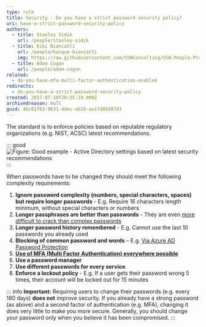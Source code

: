 ```yaml
---
type: rule
title: Security - Do you have a strict password security policy?
uri: have-a-strict-password-security-policy
authors:
  - title: Stanley Sidik
    url: /people/stanley-sidik
  - title: Kiki Biancatti
    url: /people/kaique-biancatti
    img: https://raw.githubusercontent.com/SSWConsulting/SSW.People.Profiles/main/Kaique-Biancatti/Images/Kaique-Biancatti-Profile.jpg
  - title: Adam Cogan
    url: /people/adam-cogan
related:
  - do-you-have-mfa-multi-factor-authentication-enabled
redirects:
  - do-you-have-a-strict-password-security-policy
created: 2017-07-10T20:55:19.000Z
archivedreason: null
guid: 4bc01f63-9631-4dec-ab28-aa17d89387d3
---
```

The standard is to enforce policies based on reputable regulatory organizations (e.g. NIST, ACSC) latest recommendations.

<!--endintro-->

::: good  
![Figure: Good example - Active Directory settings based on latest security recommendations](adnewpasspolicy.jpg)
:::

When passwords have to be changed they should meet the following complexity requirements:

1. **Ignore password complexity (numbers, special characters, spaces) but require longer passwords** - E.g. Require 16 characters length minimum, without special characters or numbers
2. **Longer passphrases are better than passwords** - They are even [more difficult to crack than complex passwords](https://www.zdnet.com/article/fbi-recommends-passphrases-over-password-complexity) 
2. **Longer password history remembered** - E.g. Cannot use the last 10 passwords you already used
3. **Blocking of common password and words** – E.g. [Via Azure AD Password Protection](https://learn.microsoft.com/en-us/azure/active-directory/authentication/concept-password-ban-bad-on-premises)
4. **[Use of MFA (Multi Factor Authentication) everywhere possible](/do-you-have-mfa-multi-factor-authentication-enabled)**
5. **Use a password manager**
6. **Use different passwords for every service**
7. **Enforce a lockout policy** - E.g. If a user gets their password wrong 5 times, their account will be locked out for 15 minutes

::: info
**Important:** Requiring users to change their passwords (e.g. every 180 days) **does not** improve security. If you already have a strong password (as above) and a second factor of authentication (e.g. MFA), changing it does very little to make you more secure. Generally, you should change your password only when you believe it has been compromised.
:::

